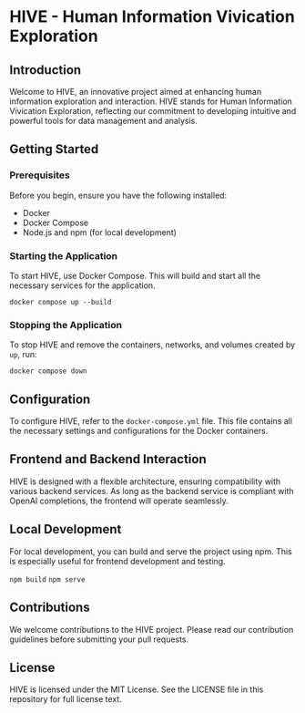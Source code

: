 # HIVE - Human Information Vivication Exploration

## Introduction
Welcome to HIVE, an innovative project aimed at enhancing human information exploration and interaction. HIVE stands for Human Information Vivication Exploration, reflecting our commitment to developing intuitive and powerful tools for data management and analysis.

## Getting Started

### Prerequisites
Before you begin, ensure you have the following installed:
- Docker
- Docker Compose
- Node.js and npm (for local development)

### Starting the Application
To start HIVE, use Docker Compose. This will build and start all the necessary services for the application.

```docker compose up --build```

### Stopping the Application
To stop HIVE and remove the containers, networks, and volumes created by `up`, run:

```docker compose down```

## Configuration
To configure HIVE, refer to the `docker-compose.yml` file. This file contains all the necessary settings and configurations for the Docker containers.

## Frontend and Backend Interaction
HIVE is designed with a flexible architecture, ensuring compatibility with various backend services. As long as the backend service is compliant with OpenAI completions, the frontend will operate seamlessly.

## Local Development
For local development, you can build and serve the project using npm. This is especially useful for frontend development and testing.

```npm build```
```npm serve```

## Contributions
We welcome contributions to the HIVE project. Please read our contribution guidelines before submitting your pull requests.

## License
HIVE is licensed under the MIT License. See the LICENSE file in this repository for full license text.
